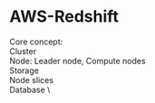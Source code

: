 # AWS-Redshift
Core concept: \
	Cluster \
	Node: Leader node, Compute nodes \
	Storage \
	Node slices \
	Database \
